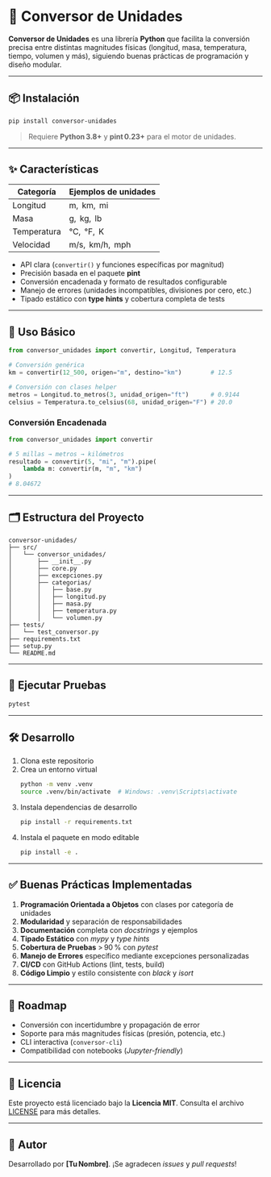 # 🔄 Conversor de Unidades

**Conversor de Unidades** es una librería **Python** que facilita la conversión precisa entre distintas magnitudes físicas (longitud, masa, temperatura, tiempo, volumen y más), siguiendo buenas prácticas de programación y diseño modular.

---

## 📦 Instalación

```bash
pip install conversor-unidades
```

> Requiere **Python 3.8+** y **pint 0.23+** para el motor de unidades.

---

## ✨ Características

| Categoría      | Ejemplos de unidades                                   |
|----------------|--------------------------------------------------------|
| Longitud       | m,  km,  mi                                              |
| Masa           | g,  kg,  lb                                              |
| Temperatura    | °C,  °F,  K                                              |
| Velocidad      | m/s,  km/h,  mph                                         |

- API clara (`convertir()` y funciones específicas por magnitud)
- Precisión basada en el paquete **pint**
- Conversión encadenada y formato de resultados configurable
- Manejo de errores (unidades incompatibles, divisiones por cero, etc.)
- Tipado estático con **type hints** y cobertura completa de tests

---

## 🧰 Uso Básico

```python
from conversor_unidades import convertir, Longitud, Temperatura

# Conversión genérica
km = convertir(12_500, origen="m", destino="km")        # 12.5

# Conversión con clases helper
metros = Longitud.to_metros(3, unidad_origen="ft")      # 0.9144
celsius = Temperatura.to_celsius(68, unidad_origen="F") # 20.0
```

### Conversión Encadenada

```python
from conversor_unidades import convertir

# 5 millas → metros → kilómetros
resultado = convertir(5, "mi", "m").pipe(
    lambda m: convertir(m, "m", "km")
)
# 8.04672
```

---

## 🗂️ Estructura del Proyecto

```
conversor-unidades/
├── src/
│   └── conversor_unidades/
│       ├── __init__.py
│       ├── core.py
│       ├── excepciones.py
│       ├── categorias/
│       │   ├── base.py
│       │   ├── longitud.py
│       │   ├── masa.py
│       │   ├── temperatura.py
│       │   └── volumen.py
├── tests/
│   └── test_conversor.py
├── requirements.txt
├── setup.py
└── README.md
```

---

## 🧪 Ejecutar Pruebas

```bash
pytest
```

---

## 🛠️ Desarrollo

1. Clona este repositorio  
2. Crea un entorno virtual  
   ```bash
   python -m venv .venv
   source .venv/bin/activate  # Windows: .venv\Scripts\activate
   ```
3. Instala dependencias de desarrollo  
   ```bash
   pip install -r requirements.txt
   ```
4. Instala el paquete en modo editable  
   ```bash
   pip install -e .
   ```

---

## ✅ Buenas Prácticas Implementadas

1. **Programación Orientada a Objetos** con clases por categoría de unidades  
2. **Modularidad** y separación de responsabilidades  
3. **Documentación** completa con *docstrings* y ejemplos  
4. **Tipado Estático** con *mypy* y *type hints*  
5. **Cobertura de Pruebas** > 90 % con *pytest*  
6. **Manejo de Errores** específico mediante excepciones personalizadas  
7. **CI/CD** con GitHub Actions (lint, tests, build)  
8. **Código Limpio** y estilo consistente con *black* y *isort*  

---

## 🚀 Roadmap

- Conversión con incertidumbre y propagación de error  
- Soporte para más magnitudes físicas (presión, potencia, etc.)  
- CLI interactiva (`conversor-cli`)  
- Compatibilidad con notebooks (*Jupyter-friendly*)  

---

## 📄 Licencia

Este proyecto está licenciado bajo la **Licencia MIT**. Consulta el archivo [LICENSE](./LICENSE) para más detalles.

---

## 👤 Autor

Desarrollado por **[Tu Nombre]**. ¡Se agradecen *issues* y *pull requests*!